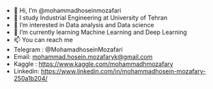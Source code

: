 - 👋 Hi, I’m @mohammadhoseinmozafari
- 🎒 I study Industrial Engineering at University of Tehran
- 👀 I’m interested in Data analysis and Data science
- 🌱 I’m currently learning Machine Learning and Deep Learning
- 📫 You can reach me 
- Telegram : @MohamadhoseinMozafari
- Email: mohammad.hosein.mozafaryk@gmail.com
- Kaggle : https://www.kaggle.com/mohammadhmozafary
- Linkedin: https://www.linkedin.com/in/mohammadhosein-mozafary-250a1b204/



<!---
mohammadhoseinmozafari/mohammadhoseinmozafari is a ✨ special ✨ repository because its `README.md` (this file) appears on your GitHub profile.
You can click the Preview link to take a look at your changes.
--->
